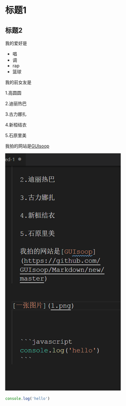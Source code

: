 # 标题1
## 标题2

我的爱好是

* 唱
* 调
* rap
* 篮球

我的前女友是


 1.高圆圆
 
  2.迪丽热巴

  3.古力娜扎
  
  4.新桓结衣

  5.石原里美

  我拍的网站是[GUIsoop](https://github.com/GUIsoop/Markdown/new/master)


![一张图片](2.png)



  ```javascript
  console.log('hello')
  ```
